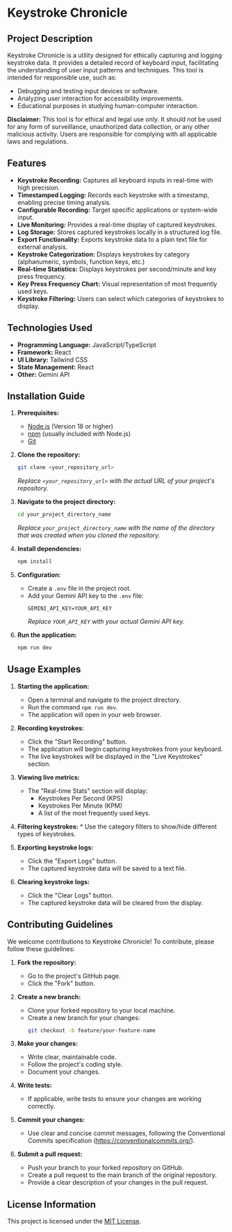 # Keystroke Chronicle

## Project Description

Keystroke Chronicle is a utility designed for ethically capturing and logging keystroke data.  It provides a detailed record of keyboard input, facilitating the understanding of user input patterns and techniques. This tool is intended for responsible use, such as:

* Debugging and testing input devices or software.
* Analyzing user interaction for accessibility improvements.
* Educational purposes in studying human-computer interaction.

**Disclaimer:** This tool is for ethical and legal use only.  It should not be used for any form of surveillance, unauthorized data collection, or any other malicious activity.  Users are responsible for complying with all applicable laws and regulations.

## Features

* **Keystroke Recording:** Captures all keyboard inputs in real-time with high precision.
* **Timestamped Logging:** Records each keystroke with a timestamp, enabling precise timing analysis.
* **Configurable Recording:** Target specific applications or system-wide input.
* **Live Monitoring:** Provides a real-time display of captured keystrokes.
* **Log Storage:** Stores captured keystrokes locally in a structured log file.
* **Export Functionality:** Exports keystroke data to a plain text file for external analysis.
* **Keystroke Categorization:** Displays keystrokes by category (alphanumeric, symbols, function keys, etc.)
* **Real-time Statistics:** Displays keystrokes per second/minute and key press frequency.
* **Key Press Frequency Chart:** Visual representation of most frequently used keys.
* **Keystroke Filtering:** Users can select which categories of keystrokes to display.

## Technologies Used

* **Programming Language:** JavaScript/TypeScript
* **Framework:** React
* **UI Library:** Tailwind CSS
* **State Management:** React
* **Other:** Gemini API

## Installation Guide

1.  **Prerequisites:**
    * [Node.js](https://nodejs.org/) (Version 18 or higher)
    * [npm](https://www.npmjs.com/) (usually included with Node.js)
    * [Git](https://git-scm.com/)

2.  **Clone the repository:**
    ```bash
    git clone <your_repository_url>
    ```
    *Replace `<your_repository_url>` with the actual URL of your project's repository.*

3.  **Navigate to the project directory:**
    ```bash
    cd your_project_directory_name
    ```
    *Replace `your_project_directory_name` with the name of the directory that was created when you cloned the repository.*

4.  **Install dependencies:**
    ```bash
    npm install
    ```

5.  **Configuration:**
     * Create a `.env` file in the project root.
     * Add your Gemini API key to the `.env` file:
       ```
       GEMINI_API_KEY=YOUR_API_KEY
       ```
       *Replace `YOUR_API_KEY` with your actual Gemini API key.*

6.  **Run the application:**
    ```bash
    npm run dev
    ```

## Usage Examples

1.  **Starting the application:**
    * Open a terminal and navigate to the project directory.
    * Run the command `npm run dev`.
    * The application will open in your web browser.

2.  **Recording keystrokes:**
    * Click the "Start Recording" button.
    * The application will begin capturing keystrokes from your keyboard.
    * The live keystrokes will be displayed in the "Live Keystrokes" section.

3.  **Viewing live metrics:**
    * The "Real-time Stats" section will display:
        * Keystrokes Per Second (KPS)
        * Keystrokes Per Minute (KPM)
        * A list of the most frequently used keys.

4.  **Filtering keystrokes:**
        * Use the category filters to show/hide different types of keystrokes.

5.  **Exporting keystroke logs:**
    * Click the "Export Logs" button.
    * The captured keystroke data will be saved to a text file.

6.  **Clearing keystroke logs:**
     * Click the "Clear Logs" button.
     * The captured keystroke data will be cleared from the display.

## Contributing Guidelines

We welcome contributions to Keystroke Chronicle! To contribute, please follow these guidelines:

1.  **Fork the repository:**
    * Go to the project's GitHub page.
    * Click the "Fork" button.

2.  **Create a new branch:**
    * Clone your forked repository to your local machine.
    * Create a new branch for your changes:
        ```bash
        git checkout -b feature/your-feature-name
        ```

3.  **Make your changes:**
    * Write clear, maintainable code.
    * Follow the project's coding style.
    * Document your changes.

4.  **Write tests:**
    * If applicable, write tests to ensure your changes are working correctly.

5.  **Commit your changes:**
     * Use clear and concise commit messages, following the Conventional Commits specification (https://conventionalcommits.org/).

6.  **Submit a pull request:**
    * Push your branch to your forked repository on GitHub.
    * Create a pull request to the main branch of the original repository.
    * Provide a clear description of your changes in the pull request.

## License Information

This project is licensed under the [MIT License](https://opensource.org/licenses/MIT).

